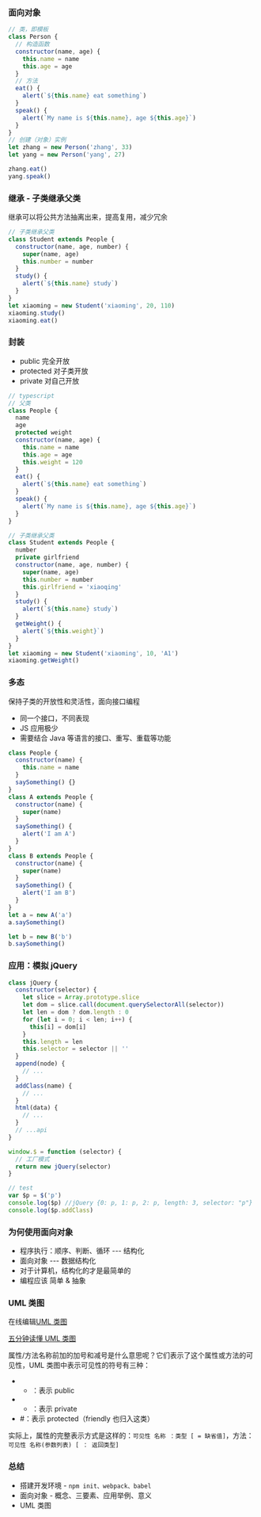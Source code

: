 ### 面向对象

```javascript
// 类，即模板
class Person {
  // 构造函数
  constructor(name, age) {
    this.name = name
    this.age = age
  }
  // 方法
  eat() {
    alert(`${this.name} eat something`)
  }
  speak() {
    alert(`My name is ${this.name}, age ${this.age}`)
  }
}
// 创建（对象）实例
let zhang = new Person('zhang', 33)
let yang = new Person('yang', 27)

zhang.eat()
yang.speak()
```

### 继承 - 子类继承父类

继承可以将公共方法抽离出来，提高复用，减少冗余

```javascript
// 子类继承父类
class Student extends People {
  constructor(name, age, number) {
    super(name, age)
    this.number = number
  }
  study() {
    alert(`${this.name} study`)
  }
}
let xiaoming = new Student('xiaoming', 20, 110)
xiaoming.study()
xiaoming.eat()
```

### 封装

- public 完全开放
- protected 对子类开放
- private 对自己开放

```javascript
// typescript
// 父类
class People {
  name
  age
  protected weight
  constructor(name, age) {
    this.name = name
    this.age = age
    this.weight = 120
  }
  eat() {
    alert(`${this.name} eat something`)
  }
  speak() {
    alert(`My name is ${this.name}, age ${this.age}`)
  }
}

// 子类继承父类
class Student extends People {
  number
  private girlfriend
  constructor(name, age, number) {
    super(name, age)
    this.number = number
    this.girlfriend = 'xiaoqing'
  }
  study() {
    alert(`${this.name} study`)
  }
  getWeight() {
    alert(`${this.weight}`)
  }
}
let xiaoming = new Student('xiaoming', 10, 'A1')
xiaoming.getWeight()
```

### 多态

保持子类的开放性和灵活性，面向接口编程

- 同一个接口，不同表现
- JS 应用极少
- 需要结合 Java 等语言的接口、重写、重载等功能

```javascript
class People {
  constructor(name) {
    this.name = name
  }
  saySomething() {}
}
class A extends People {
  constructor(name) {
    super(name)
  }
  saySomething() {
    alert('I am A')
  }
}
class B extends People {
  constructor(name) {
    super(name)
  }
  saySomething() {
    alert('I am B')
  }
}
let a = new A('a')
a.saySomething()

let b = new B('b')
b.saySomething()
```

### 应用：模拟 jQuery

```javascript
class jQuery {
  constructor(selector) {
    let slice = Array.prototype.slice
    let dom = slice.call(document.querySelectorAll(selector))
    let len = dom ? dom.length : 0
    for (let i = 0; i < len; i++) {
      this[i] = dom[i]
    }
    this.length = len
    this.selector = selector || ''
  }
  append(node) {
    // ...
  }
  addClass(name) {
    // ...
  }
  html(data) {
    // ...
  }
  // ...api
}

window.$ = function (selector) {
  // 工厂模式
  return new jQuery(selector)
}

// test
var $p = $('p')
console.log($p) //jQuery {0: p, 1: p, 2: p, length: 3, selector: "p"}
console.log($p.addClass)
```

### 为何使用面向对象

- 程序执行：顺序、判断、循环 --- 结构化
- 面向对象 --- 数据结构化
- 对于计算机，结构化的才是最简单的
- 编程应该 简单 & 抽象

### UML 类图

在线编辑[UML 类图](https://www.processon.com/)

[五分钟读懂 UML 类图](https://www.cnblogs.com/shindo/p/5579191.html)

属性/方法名称前加的加号和减号是什么意思呢？它们表示了这个属性或方法的可见性，UML 类图中表示可见性的符号有三种：

- - ：表示 public
- - ：表示 private
- #：表示 protected（friendly 也归入这类）

实际上，属性的完整表示方式是这样的：`可见性 名称 ：类型 [ = 缺省值]`，方法：`可见性 名称(参数列表) [ ： 返回类型]`

### 总结

- 搭建开发环境 - `npm init、webpack、babel`
- 面向对象 - 概念、三要素、应用举例、意义
- UML 类图
